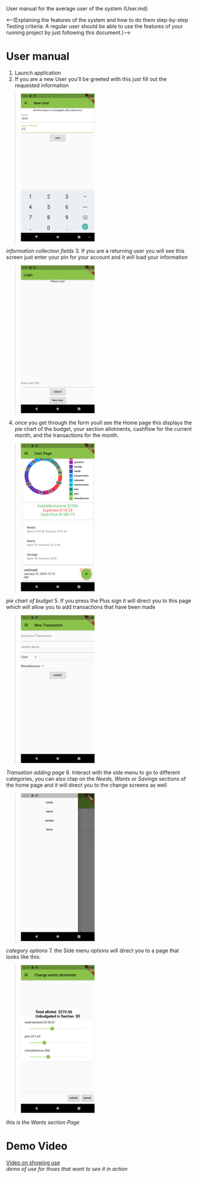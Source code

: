 User manual for the average user of the system (User.md)

<--(Explaining the features of the system and how to do them step-by-step
Testing criteria: A regular user should be able to use the features of your running project by just following this document.)-->

User manual
===========

1. Launch application
2. If you are a new User you'll be greeted with this just fill out the requested information
> <img src='./photo/dataEntry_1.png' alt='DataEntry' width ='200'> 
*information collection fields*
3. If you are a returning user you will see this screen just enter your pin for your account and it will load your information
> <img src='./photo/login_screen.png' alt='LoginPage' width ='200'>
4. once you get through the form youll see the Home page this displays the pie chart of the budget, your section allotments, cashflow for the current month, and the transactions for the month.
> <img src='./photo/new_userPage.png' alt='HomePage' width ='200'>
*pie chart of budget*
5. If you press the Plus sign it will direct you to this page which will allow you to add transactions that have been made
> <img src='./photo/addTransaction.png' alt='AddTransactionPage' width='200'>
*Transation adding page*
6. Interact with the side menu to go to different categories, you can also ctap on the <em>Needs, Wants or Savings</em> sections of the home page and it will direct you to the change screens as well
> <img src='./photo/new_SideMenu.png' alt='SideMenu' width='200'>
*category options*
7. the Side menu options will direct you to a page that looks like this:
> <img src='./photo/changeAlotment.png' alt='categoryDisplay' width='200'>
*this is the Wants section Page*

Demo Video
==========
[Video on showing use](https://youtu.be/Blm0Ip45sQE)<br>*demo of use for thoes that want to see it in action*
